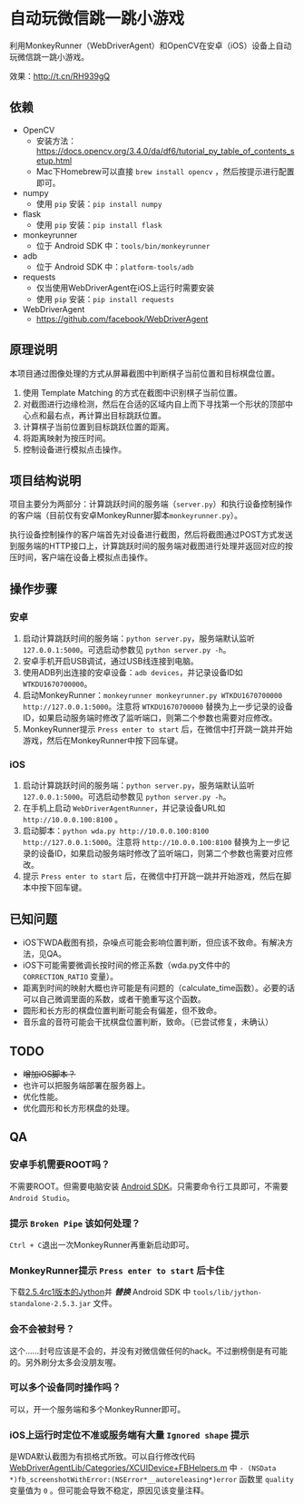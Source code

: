 # 自动玩微信跳一跳小游戏

利用MonkeyRunner（WebDriverAgent）和OpenCV在安卓（iOS）设备上自动玩微信跳一跳小游戏。

效果：http://t.cn/RH939gQ

## 依赖

* OpenCV
  * 安装方法：https://docs.opencv.org/3.4.0/da/df6/tutorial_py_table_of_contents_setup.html
  * Mac下Homebrew可以直接 `brew install opencv` ，然后按提示进行配置即可。
* numpy
  * 使用 `pip` 安装：`pip install numpy`
* flask
  * 使用 `pip` 安装：`pip install flask`
* monkeyrunner
  * 位于 Android SDK 中：`tools/bin/monkeyrunner`
* adb
  * 位于 Android SDK 中：`platform-tools/adb`
* requests
  * 仅当使用WebDriverAgent在iOS上运行时需要安装
  * 使用 `pip` 安装：`pip install requests`
* WebDriverAgent
  * https://github.com/facebook/WebDriverAgent

## 原理说明

本项目通过图像处理的方式从屏幕截图中判断棋子当前位置和目标棋盘位置。

1. 使用 Template Matching 的方式在截图中识别棋子当前位置。
1. 对截图进行边缘检测，然后在合适的区域内自上而下寻找第一个形状的顶部中心点和最右点，再计算出目标跳跃位置。
1. 计算棋子当前位置到目标跳跃位置的距离。
1. 将距离映射为按压时间。
1. 控制设备进行模拟点击操作。

## 项目结构说明

项目主要分为两部分：计算跳跃时间的服务端（`server.py`）和执行设备控制操作的客户端（目前仅有安卓MonkeyRunner脚本`monkeyrunner.py`）。

执行设备控制操作的客户端首先对设备进行截图，然后将截图通过POST方式发送到服务端的HTTP接口上，计算跳跃时间的服务端对截图进行处理并返回对应的按压时间，客户端在设备上模拟点击操作。

## 操作步骤

### 安卓

1. 启动计算跳跃时间的服务端：`python server.py`，服务端默认监听 `127.0.0.1:5000`。可选启动参数见 `python server.py -h`。
1. 安卓手机开启USB调试，通过USB线连接到电脑。
1. 使用ADB列出连接的安卓设备：`adb devices`，并记录设备ID如 `WTKDU1670700000`。
1. 启动MonkeyRunner：`monkeyrunner monkeyrunner.py WTKDU1670700000 http://127.0.0.1:5000`。注意将 `WTKDU1670700000` 替换为上一步记录的设备ID，如果启动服务端时修改了监听端口，则第二个参数也需要对应修改。
1. MonkeyRunner提示 `Press enter to start` 后，在微信中打开跳一跳并开始游戏，然后在MonkeyRunner中按下回车键。

### iOS

1. 启动计算跳跃时间的服务端：`python server.py`，服务端默认监听 `127.0.0.1:5000`。可选启动参数见 `python server.py -h`。
1. 在手机上启动 `WebDriverAgentRunner`，并记录设备URL如 `http://10.0.0.100:8100` 。
1. 启动脚本：`python wda.py http://10.0.0.100:8100 http://127.0.0.1:5000`。注意将 `http://10.0.0.100:8100` 替换为上一步记录的设备ID，如果启动服务端时修改了监听端口，则第二个参数也需要对应修改。
1. 提示 `Press enter to start` 后，在微信中打开跳一跳并开始游戏，然后在脚本中按下回车键。

## 已知问题

* iOS下WDA截图有损，杂噪点可能会影响位置判断，但应该不致命。有解决方法，见QA。
* iOS下可能需要微调长按时间的修正系数（wda.py文件中的 `CORRECTION_RATIO` 变量）。
* 距离到时间的映射大概也许可能是有问题的（calculate_time函数）。必要的话可以自己微调里面的系数，或者干脆重写这个函数。
* 圆形和长方形的棋盘位置判断可能会有偏差，但不致命。
* 音乐盒的音符可能会干扰棋盘位置判断，致命。（已尝试修复，未确认）

## TODO

* ~~增加iOS脚本？~~
* 也许可以把服务端部署在服务器上。
* 优化性能。
* 优化圆形和长方形棋盘的处理。

## QA

### 安卓手机需要ROOT吗？

不需要ROOT。但需要电脑安装 [Android SDK](https://developer.android.com/studio/index.html#downloads)。只需要命令行工具即可，不需要`Android Studio`。

### 提示 `Broken Pipe` 该如何处理？

`Ctrl + C`退出一次MonkeyRunner再重新启动即可。

### MonkeyRunner提示 `Press enter to start` 后卡住

下载[2.5.4rc1版本的Jython](http://search.maven.org/remotecontent?filepath=org/python/jython-standalone/2.5.4-rc1/jython-standalone-2.5.4-rc1.jar)并 ***替换*** Android SDK 中 `tools/lib/jython-standalone-2.5.3.jar` 文件。

### 会不会被封号？

这个……封号应该是不会的，并没有对微信做任何的hack。不过删榜倒是有可能的。另外刷分太多会没朋友喔。

### 可以多个设备同时操作吗？

可以，开一个服务端和多个MonkeyRunner即可。

### iOS上运行时定位不准或服务端有大量 `Ignored shape` 提示

是WDA默认截图为有损格式所致。可以自行修改代码 [WebDriverAgentLib/Categories/XCUIDevice+FBHelpers.m](https://github.com/mykola-mokhnach/WebDriverAgent/blob/6a9b497/WebDriverAgentLib/Categories/XCUIDevice+FBHelpers.m#L64) 中 `- (NSData *)fb_screenshotWithError:(NSError*__autoreleasing*)error` 函数里 `quality` 变量值为 `0` 。但可能会导致不稳定，原因见该变量注释。
